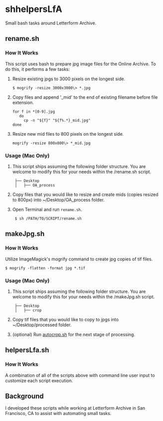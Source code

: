 # shhelpersLfA
 Small bash tasks around Letterform Archive.

## rename.sh

### How It Works
This script uses bash to prepare jpg image files for the Online Archive. To do this, it performs a few tasks: 

1. Resize existing jpgs to 3000 pixels on the longest side. 

       $ mogrify -resize 3000x3000\> *.jpg  
   
2. Copy files and append '_mid' to the end of existing filename before file extension.  

       for f in *[0-9].jpg  
          do 
            cp -n "${f}" "${f%.*}_mid.jpg"
       done

3. Resize new mid files to 800 pixels on the longest side. 

       mogrify -resize 800x800\> *_mid.jpg

### Usage (Mac Only)

1. This script ships assuming the following folder structure. You are welcome to modify this for your needs within the /rename.sh script.

        ├── Desktop
        │   ├── OA_process

2. Copy files that you would like to resize and create mids (copies resized to 800px) into ~/Desktop/OA_process folder. 

3. Open Terminal and run `rename.sh`. 
      
        $ sh /PATH/TO/SCRIPT/rename.sh 
        
## makeJpg.sh

### How It Works 

Utilize ImageMagick's mogrify command to create jpg copies of tif files. 

    $ mogrify -flatten -format jpg *.tif

### Usage (Mac Only)
1. This script ships assuming the following folder structure. You are welcome to modify this for your needs within the /makeJpg.sh script. 

        ├── Desktop
        │   ├── crop

2. Copy tif files that you would like to copy to jpgs into ~/Desktop/processed folder. 

3. (optional) Run [autocrop.sh](https://github.com/elliswmartin/autocropLfA/blob/85c9591d4c998e8d62e71494234da52d38808b6a/autocrop.sh) for the next stage of processing.  

## helpersLfa.sh

### How It Works
A combination of all of the scripts above with command line user input to customize each script execution. 

## Background 
I developed these scripts while working at Letterform Archive in San Francisco, CA to assist with automating small tasks. 
